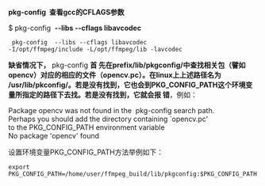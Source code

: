 # 

**pkg-config  查看gcc的CFLAGS参数**

$ pkg-config  **--libs --cflags libavcodec**

```shell
 pkg-config  --libs --cflags libavcodec
-I/opt/ffmpeg/include -L/opt/ffmpeg/lib -lavcodec
```

**缺省情况下，** pkg-config **首 先在prefix/lib/pkgconfig/中查找相关包（譬如opencv）对应的相应的文件（opencv.pc）。在linux上上述路径名为 /usr/lib/pkconfig/。若是没有找到，它也会到PKG_CONFIG_PATH这个环境变量所指定的路径下去找。若是没有找到，它就会报 错**，例如：

Package opencv was not found in the  pkg-config search path.  
Perhaps you should add the directory containing `opencv.pc'  
to the PKG_CONFIG_PATH environment variable  
No package 'opencv' found

设置环境变量PKG_CONFIG_PATH方法举例如下：

```
export PKG_CONFIG_PATH=/home/user/ffmpeg_build/lib/pkgconfig:$PKG_CONFIG_PATH
```








